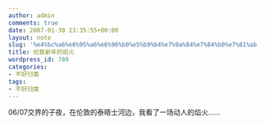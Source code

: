 ```yaml
---
author: admin
comments: true
date: 2007-01-30 23:35:55+00:00
layout: note
slug: '%e4%bc%a6%e6%95%a6%e6%96%b0%e5%b9%b4%e7%9a%84%e7%84%b0%e7%81%ab'
title: 伦敦新年的焰火
wordpress_id: 789
categories:
- 不好归类
tags:
- 不好归类
---
```


06/07交界的子夜，在伦敦的泰晤士河边，我看了一场动人的焰火……


